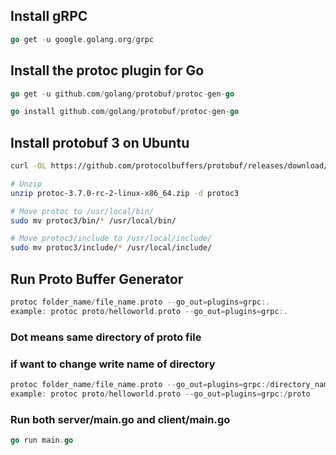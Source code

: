 ## Install gRPC

```go
go get -u google.golang.org/grpc
```

## Install the protoc plugin for Go

```go
go get -u github.com/golang/protobuf/protoc-gen-go

go install github.com/golang/protobuf/protoc-gen-go

```

## Install protobuf 3 on Ubuntu

```bash
curl -OL https://github.com/protocolbuffers/protobuf/releases/download/v3.7.0rc2/protoc-3.7.0-rc-2-linux-x86_64.zip

# Unzip
unzip protoc-3.7.0-rc-2-linux-x86_64.zip -d protoc3

# Move protoc to /usr/local/bin/
sudo mv protoc3/bin/* /usr/local/bin/

# Move protoc3/include to /usr/local/include/
sudo mv protoc3/include/* /usr/local/include/
```

## Run Proto Buffer Generator 
```go
protoc folder_name/file_name.proto --go_out=plugins=grpc:.
example: protoc proto/helloworld.proto --go_out=plugins=grpc:.
```
### Dot means same directory of proto file 
### if want to change write name of directory
```go
protoc folder_name/file_name.proto --go_out=plugins=grpc:/directory_name
example: protoc proto/helloworld.proto --go_out=plugins=grpc:/proto
```

### Run both server/main.go and client/main.go
```go
go run main.go
```